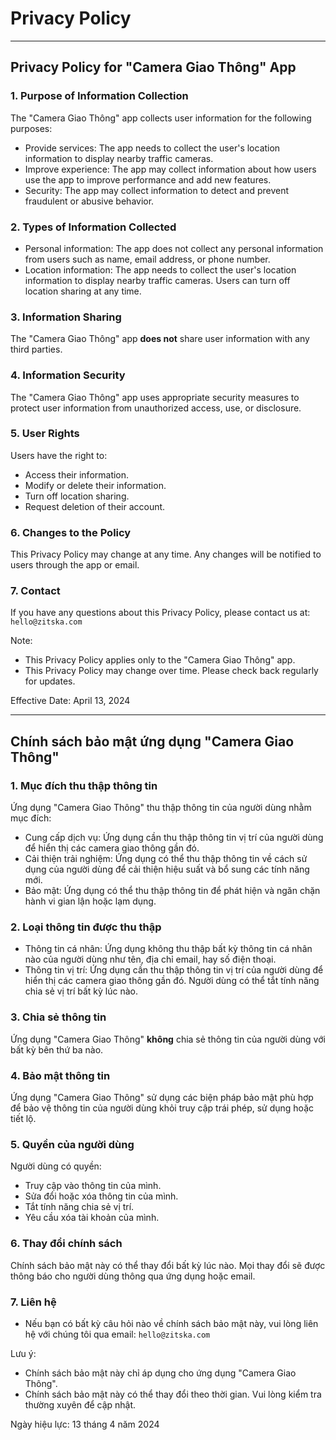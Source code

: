 
# Privacy Policy

---

## Privacy Policy for "Camera Giao Thông" App

### 1. Purpose of Information Collection

The "Camera Giao Thông" app collects user information for the following purposes:

- Provide services: The app needs to collect the user's location information to display nearby traffic cameras.
- Improve experience: The app may collect information about how users use the app to improve performance and add new features.
- Security: The app may collect information to detect and prevent fraudulent or abusive behavior.

### 2. Types of Information Collected

- Personal information: The app does not collect any personal information from users such as name, email address, or phone number.
- Location information: The app needs to collect the user's location information to display nearby traffic cameras. Users can turn off location sharing at any time.
<!-- - Usage data: The app may collect information about how users use the app, such as time of use, frequently used features, etc. This data is collected in an anonymous form and is not used to identify individual users.
- Device information: The app may collect information about the user's device, such as operating system, app version, etc. This information is used to troubleshoot and improve app performance. -->

### 3. Information Sharing

The "Camera Giao Thông" app __does not__ share user information with any third parties.

### 4. Information Security

The "Camera Giao Thông" app uses appropriate security measures to protect user information from unauthorized access, use, or disclosure.

### 5. User Rights

Users have the right to:

- Access their information.
- Modify or delete their information.
- Turn off location sharing.
- Request deletion of their account.

### 6. Changes to the Policy

This Privacy Policy may change at any time. Any changes will be notified to users through the app or email.

### 7. Contact

If you have any questions about this Privacy Policy, please contact us at: `hello@zitska.com`

Note:

- This Privacy Policy applies only to the "Camera Giao Thông" app.
- This Privacy Policy may change over time. Please check back regularly for updates.

Effective Date: April 13, 2024

---

## Chính sách bảo mật ứng dụng "Camera Giao Thông"

### 1. Mục đích thu thập thông tin

Ứng dụng "Camera Giao Thông" thu thập thông tin của người dùng nhằm mục đích:

- Cung cấp dịch vụ: Ứng dụng cần thu thập thông tin vị trí của người dùng để hiển thị các camera giao thông gần đó.
- Cải thiện trải nghiệm: Ứng dụng có thể thu thập thông tin về cách sử dụng của người dùng để cải thiện hiệu suất và bổ sung các tính năng mới.
- Bảo mật: Ứng dụng có thể thu thập thông tin để phát hiện và ngăn chặn hành vi gian lận hoặc lạm dụng.

### 2. Loại thông tin được thu thập

- Thông tin cá nhân: Ứng dụng không thu thập bất kỳ thông tin cá nhân nào của người dùng như tên, địa chỉ email, hay số điện thoại.
- Thông tin vị trí: Ứng dụng cần thu thập thông tin vị trí của người dùng để hiển thị các camera giao thông gần đó. Người dùng có thể tắt tính năng chia sẻ vị trí bất kỳ lúc nào.
<!-- - Dữ liệu sử dụng: Ứng dụng có thể thu thập thông tin về cách sử dụng của người dùng như thời gian sử dụng, tính năng sử dụng thường xuyên, v.v. Dữ liệu này được thu thập ở dạng ẩn danh và không được sử dụng để xác định cá nhân người dùng.
- Thông tin thiết bị: Ứng dụng có thể thu thập thông tin về thiết bị của người dùng như hệ điều hành, phiên bản ứng dụng, v.v. Thông tin này được sử dụng để khắc phục sự cố và cải thiện hiệu suất ứng dụng. -->

### 3. Chia sẻ thông tin

Ứng dụng "Camera Giao Thông" __không__ chia sẻ thông tin của người dùng với bất kỳ bên thứ ba nào.

### 4. Bảo mật thông tin

Ứng dụng "Camera Giao Thông" sử dụng các biện pháp bảo mật phù hợp để bảo vệ thông tin của người dùng khỏi truy cập trái phép, sử dụng hoặc tiết lộ.

### 5. Quyền của người dùng

Người dùng có quyền:

- Truy cập vào thông tin của mình.
- Sửa đổi hoặc xóa thông tin của mình.
- Tắt tính năng chia sẻ vị trí.
- Yêu cầu xóa tài khoản của mình.

### 6. Thay đổi chính sách

Chính sách bảo mật này có thể thay đổi bất kỳ lúc nào. Mọi thay đổi sẽ được thông báo cho người dùng thông qua ứng dụng hoặc email.

### 7. Liên hệ

- Nếu bạn có bất kỳ câu hỏi nào về chính sách bảo mật này, vui lòng liên hệ với chúng tôi qua email: `hello@zitska.com`

Lưu ý:

- Chính sách bảo mật này chỉ áp dụng cho ứng dụng "Camera Giao Thông".
- Chính sách bảo mật này có thể thay đổi theo thời gian. Vui lòng kiểm tra thường xuyên để cập nhật.

Ngày hiệu lực: 13 tháng 4 năm 2024
